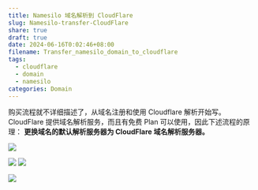 ```yaml
---
title: Namesilo 域名解析到 CloudFlare
slug: Namesilo-transfer-CloudFlare
share: true
draft: true
date: 2024-06-16T0:02:46+08:00
filename: Transfer_namesilo_domain_to_cloudflare
tags:
  - cloudflare
  - domain
  - namesilo
categories: Domain
---
```


购买流程就不详细描述了，从域名注册和使用 Cloudflare 解析开始写。
CloudFlare 提供域名解析服务，而且有免费 Plan 可以使用，因此下述流程的原理：
**更换域名的默认解析服务器为 CloudFlare 域名解析服务器。**

![](https://img.jaxwang.top/2024/06/3108c5f257ac30e75cc7c6b87cc30c39.png)


![](https://img.jacksonwang28.top/2024/06/e994285e96764300419592869b44e91e.png)
![](https://img.jacksonwang28.top/2024/06/32cd4076260a592e355247922a4b1b1e.png)

![](https://img.jacksonwang28.top/2024/06/d9b9ca18695f36f3e5f6e108d73fec84.png)